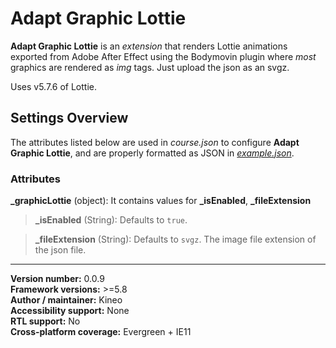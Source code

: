 # Adapt Graphic Lottie

**Adapt Graphic Lottie** is an *extension* that renders Lottie animations exported from Adobe After Effect using the Bodymovin plugin where *most* graphics are rendered as *img* tags. Just upload the json as an svgz.

Uses v5.7.6 of Lottie.

## Settings Overview

The attributes listed below are used in *course.json* to configure **Adapt Graphic Lottie**, and are properly formatted as JSON in [*example.json*](https://github.com/cgkineo/adapt-graphicLottie/blob/master/example.json).

### Attributes

**\_graphicLottie** (object): It contains values for **\_isEnabled**, **\_fileExtension**

>**\_isEnabled** (String): Defaults to `true`.

>**\_fileExtension** (String): Defaults to `svgz`. The image file extension of the json file.

----------------------------
**Version number:**  0.0.9   
**Framework versions:**  >=5.8   
**Author / maintainer:** Kineo   
**Accessibility support:** None   
**RTL support:** No   
**Cross-platform coverage:** Evergreen + IE11   
